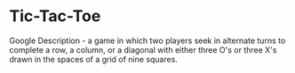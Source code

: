 # Tic-Tac-Toe

Google Description - a game in which two players seek in alternate turns to complete a row, a column, or a diagonal with either three O's or three X's drawn in the spaces of a grid of nine squares.
